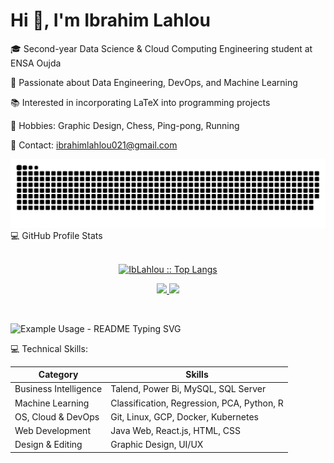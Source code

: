 # Hi 👋, I'm Ibrahim Lahlou


🎓 Second-year Data Science & Cloud Computing Engineering student at ENSA Oujda

🚀 Passionate about Data Engineering, DevOps, and Machine Learning

📚 Interested in incorporating LaTeX into programming projects

🎨 Hobbies: Graphic Design, Chess, Ping-pong, Running

📧 Contact: ibrahimlahlou021@gmail.com


<div align="center">
  <a href="https://github.com/med-be">
  <img  src="https://github.com/1999AZZAR/1999AZZAR/blob/main/resources/img/grid-snake.svg"
       alt="snake" /></a>
</div>

  <summary>💻 GitHub Profile Stats</summary>
<div>
  <br/>
  <p align="center">
    <a href="https://github.com/IbLahlou">
      <img src="https://github-readme-stats.vercel.app/api/top-langs/?username=IbLahlou&langs_count=6&theme=vue&layout=compact&hide_border=true" alt="IbLahlou :: Top Langs" />
    </a>
  </p>
  <p align="center">
    <a href="https://github.com/IbLahlou">
      <img width="49.5%" src="https://github-readme-stats.vercel.app/api?username=IbLahlou&show_icons=true&theme=vue&hide_border=true" />
      <img width="49.5%" src="https://github-readme-streak-stats.herokuapp.com/?user=IbLahlou&theme=vue&hide_border=true" />
    </a>
  </p>
  <br>
</div>

  
![Example Usage - README Typing SVG](https://readme-typing-svg.demolab.com/?lines=Type+messages+everywhere%21;Add+a+bio+to+your+profile%21;Add+a+description+to+your+repo%21;Make+your+readme+stand+out%21&font=Fira%20Code&center=true&width=380&height=50&duration=4000&pause=1000)


💻 Technical Skills:

| Category                | Skills                                              |
|------------------------|-----------------------------------------------------|
| Business Intelligence  | Talend, Power Bi, MySQL, SQL Server                |
| Machine Learning       | Classification, Regression, PCA, Python, R         |
| OS, Cloud & DevOps     | Git, Linux, GCP, Docker, Kubernetes                |
| Web Development        | Java Web, React.js, HTML, CSS                      |
| Design & Editing       | Graphic Design, UI/UX                              |




